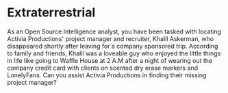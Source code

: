 # Extraterrestrial
As an Open Source Intelligence analyst, you have been tasked with locating Activia Productions' project manager and recruiter, Khalil Askerman, who disappeared shortly after leaving for a company sponsored trip. According to family and friends, Khalil was a loveable guy who enjoyed the little things in life like going to Waffle House at 2 A.M after a night of wearing out the company credit card with clients on scented dry erase markers and LonelyFans. Can you assist Activia Productions in finding their missing project manager?

